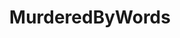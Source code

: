 ---
title: MurderedByWords
crosslinks:
- surfing
- RoastMe
- OutOfTheLoop
- livven
- xkcd
- todayilearned
- self
- space
- AskReddit
- feminisms
- whiteknighting
- NoParticipation
- JusticeServed
- pics
- germany
- titleporn
- WayOfTheBern
- toosoon
- BritainsGotTalent
- Military
---